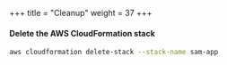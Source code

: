 +++
title = "Cleanup"
weight = 37
+++

#### Delete the AWS CloudFormation stack

```sh
aws cloudformation delete-stack --stack-name sam-app
```
